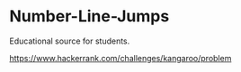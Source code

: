 # Number-Line-Jumps
Educational source for students.

https://www.hackerrank.com/challenges/kangaroo/problem
